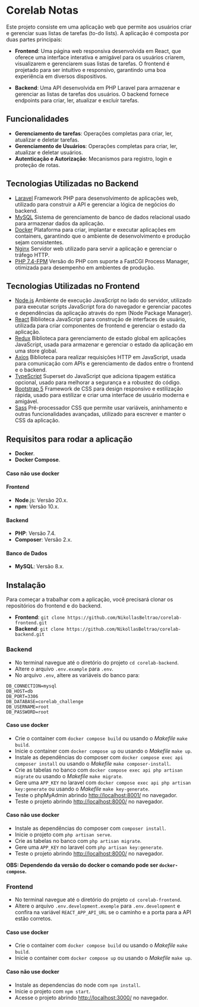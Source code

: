 # Corelab Notas

Este projeto consiste em uma aplicação web que permite aos usuários criar e gerenciar suas listas de tarefas (to-do lists). A aplicação é composta por duas partes principais:

- **Frontend**: Uma página web responsiva desenvolvida em React, que oferece uma interface interativa e amigável para os usuários criarem, visualizarem e gerenciarem suas listas de tarefas. O frontend é projetado para ser intuitivo e responsivo, garantindo uma boa experiência em diversos dispositivos.

- **Backend**: Uma API desenvolvida em PHP Laravel para armazenar e gerenciar as listas de tarefas dos usuários. O backend fornece endpoints para criar, ler, atualizar e excluir tarefas.

## Funcionalidades
- **Gerenciamento de tarefas**: Operações completas para criar, ler, atualizar e deletar tarefas.
- **Gerenciamento de Usuários**: Operações completas para criar, ler, atualizar e deletar usuários.
- **Autenticação e Autorização**: Mecanismos para registro, login e proteção de rotas.

## Tecnologias Utilizadas no Backend
- [Laravel](https://laravel.com/) Framework PHP para desenvolvimento de aplicações web, utilizado para construir a API e gerenciar a lógica de negócios do backend.
- [MySQL](https://www.mysql.com/) Sistema de gerenciamento de banco de dados relacional usado para armazenar dados da aplicação.
- [Docker](https://www.docker.com/) Plataforma para criar, implantar e executar aplicações em containers, garantindo que o ambiente de desenvolvimento e produção sejam consistentes.
- [Nginx](https://nginx.org/) Servidor web utilizado para servir a aplicação e gerenciar o tráfego HTTP.
- [PHP 7.4-FPM](https://www.php.net/) Versão do PHP com suporte a FastCGI Process Manager, otimizada para desempenho em ambientes de produção.

## Tecnologias Utilizadas no Frontend
- [Node.js](https://nodejs.org/pt) Ambiente de execução JavaScript no lado do servidor, utilizado para executar scripts JavaScript fora do navegador e gerenciar pacotes e dependências da aplicação através do npm (Node Package Manager).
- [React](https://react.dev/) Biblioteca JavaScript para construção de interfaces de usuário, utilizada para criar componentes de frontend e gerenciar o estado da aplicação.
- [Redux](https://redux.js.org/) Biblioteca para gerenciamento de estado global em aplicações JavaScript, usada para armazenar e gerenciar o estado da aplicação em uma store global.
- [Axios](https://axios-http.com/) Biblioteca para realizar requisições HTTP em JavaScript, usada para comunicação com APIs e gerenciamento de dados entre o frontend e o backend.
- [TypeScript](https://www.typescriptlang.org/) Superset do JavaScript que adiciona tipagem estática opcional, usado para melhorar a segurança e a robustez do código.
- [Bootstrap 5](https://getbootstrap.com/) Framework de CSS para design responsivo e estilização rápida, usado para estilizar e criar uma interface de usuário moderna e amigável.
- [Sass](https://sass-lang.com/) Pré-processador CSS que permite usar variáveis, aninhamento e outras funcionalidades avançadas, utilizado para escrever e manter o CSS da aplicação.

## Requisitos para rodar a aplicação
- **Docker**.
- **Docker Compose**.
#### Caso não use docker
#### Frontend
- **Node**.js: Versão 20.x.
- **npm**: Versão 10.x.
#### Backend
- **PHP**: Versão 7.4.
- **Composer**: Versão 2.x.
#### Banco de Dados
- **MySQL**: Versão 8.x.

## Instalação
Para começar a trabalhar com a aplicação, você precisará clonar os repositórios do frontend e do backend.
- **Frontend**: `git clone https://github.com/NikollasBeltrao/corelab-frontend.git`
- **Backend**: `git clone https://github.com/NikollasBeltrao/corelab-backend.git`


### Backend
- No terminal navegue até o diretório do projeto `cd corelab-backend`.
- Altere o arquivo `.env.example` para `.env`.
- No arquivo `.env`, altere as variáveis do banco para:
```
DB_CONNECTION=mysql
DB_HOST=db
DB_PORT=3306
DB_DATABASE=corelab_challenge
DB_USERNAME=root
DB_PASSWORD=root
```
#### Caso use docker

- Crie o container com `docker compose build` ou usando o *Makefile* `make build`.
- Inicie o container com `docker compose up` ou usando o *Makefile* `make up`.
- Instale as dependências  do composer com `docker compose exec api composer install` ou usando o *Makefile* `make composer-install`.
- Crie as tabelas no banco com `docker compose exec api php artisan migrate` ou  usando o *Makefile* `make migrate`.
- Gere uma `APP_KEY` no laravel com `docker compose exec api php artisan key:generate`  ou  usando o *Makefile* `make key-generate`.
- Teste o phpMyAdmin abrindo [http://localhost:8001/](http://localhost:8001/) no navegador.
- Teste o projeto abrindo [http://localhost:8000/](http://localhost:8000/) no navegador.

#### Caso não use docker
- Instale as dependências  do composer com `composer install`.
- Inicie o projeto com `php artisan serve`.
- Crie as tabelas no banco com `php artisan migrate`.
- Gere uma `APP_KEY` no laravel com `php artisan key:generate`.
- Teste o projeto abrindo [http://localhost:8000/](http://localhost:8000/) no navegador.

**OBS: Dependendo da versão do docker o comando pode ser `docker-compose`.**

### Frontend
- No terminal navegue até o diretório do projeto `cd corelab-frontend`.
- Altere o arquivo `.env.development.exemple` para `.env.development` e confira na variável `REACT_APP_API_URL` se o caminho e a porta para a API estão corretos.

#### Caso use docker
- Crie o container com `docker compose build` ou usando o *Makefile* `make build`.
- Inicie o container com `docker compose up` ou usando o *Makefile* `make up`.

#### Caso não use docker
- Instale as dependencias do node com `npm install`.
- Inicie o projeto com `npm start`.
- Acesse o projeto abrindo [http://localhost:3000/](http://localhost:3000/) no navegador.